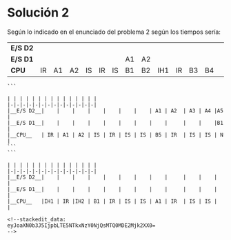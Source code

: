 # Solución 2 

Según lo indicado en el enunciado del problema 2 según los tiempos sería:

| | | | | | | | | | | | | | |
|-|-|-|-|-|-|-|-|-|-|-|-|-|-|
|__E/S D2__|    |    |    |    |    |    |    |    |     |    |    |   | 
|__E/S D1__|    |    |    |    |    |    | A1 | A2 |     |    |    |   |
|__CPU__   | IR | A1 | A2 | IS | IR | IS | B1 | B2 | IH1 | IR | B3 | B4| 
 ````
 ```
 
| | | | | | | | | | | | | | |
|-|-|-|-|-|-|-|-|-|-|-|-|-|-|
|__E/S D2__|    |    |    |    |    |    |    | A1 | A2  | A3 | A4 |A5 | 
|__E/S D1__|    |    |    |    |    |    |    |    |     |    |    |B1 |
|__CPU__   | IR | A1 | A2 | IS | IR | IS | IS | B5 | IR  | IS | IS | N | 
```
```

| | | | | | | | | | | | | | |
|-|-|-|-|-|-|-|-|-|-|-|-|-|-|
|__E/S D2__|    |    |    |    |    |    |    |    |     |    |    |   | 
|__E/S D1__|    |    |    |    |    |    |    |    |     |    |    |   |
|__CPU__   |IH1 | IR |IH2 | B1 | IR | IS | IS | A1 | IR  | IS | IS |   | 

<!--stackedit_data:
eyJoaXN0b3J5IjpbLTE5NTkxNzY0NjQsMTQ0MDE2Mjk2XX0=
-->